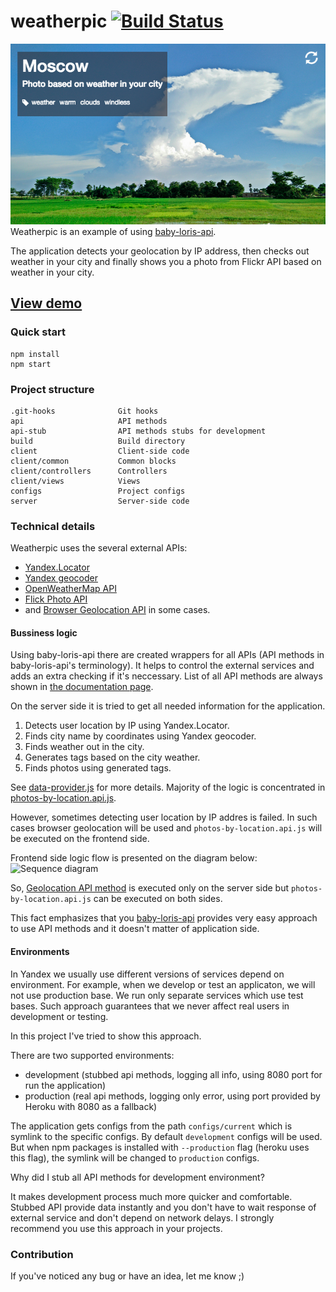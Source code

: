 # weatherpic [![Build Status](https://travis-ci.org/tarmolov/weatherpic.svg?branch=master)](https://travis-ci.org/tarmolov/weatherpic)
![Weatherpic](weatherpic.png)
Weatherpic is an example of using [baby-loris-api](https://github.com/tarmolov/baby-loris-api).

The application detects your geolocation by IP address, then checks out weather in your city and finally shows you a photo from Flickr API based on weather in your city.

## [View demo](http://weatherpic.herokuapp.com/)

### Quick start
```
npm install
npm start
```

### Project structure
```
.git-hooks              Git hooks
api                     API methods
api-stub                API methods stubs for development
build                   Build directory
client                  Client-side code
client/common           Common blocks
client/controllers      Controllers
client/views            Views
configs                 Project configs
server                  Server-side code
```

### Technical details
Weatherpic uses the several external APIs:
  * [Yandex.Locator](http://api.yandex.ru/locator/)
  * [Yandex geocoder](http://api.yandex.com/maps/doc/geocoder/)
  * [OpenWeatherMap API](http://openweathermap.org/api)
  * [Flick Photo API](https://www.flickr.com/services/api/)
  * and [Browser Geolocation API](https://developer.mozilla.org/en-US/docs/Web/API/Geolocation/Using_geolocation) in some cases.

#### Bussiness logic
Using baby-loris-api there are created wrappers for all APIs (API methods in baby-loris-api's terminology). It helps to control the external services and adds an extra checking if it's neccessary. List of all API methods are always shown in [the documentation page](http://weatherpic.herokuapp.com/api).

On the server side it is tried to get all needed information for the application.

  1. Detects user location by IP using Yandex.Locator.
  2. Finds city name by coordinates using Yandex geocoder.
  3. Finds weather out in the city.
  4. Generates tags based on the city weather.
  5. Finds photos using generated tags.

See [data-provider.js](server/lib/data-provider.js) for more details. Majority of the logic is concentrated in [photos-by-location.api.js](api/photos-by-location.api.js).

However, sometimes detecting user location by IP addres is failed. In such cases browser geolocation will be used and ```photos-by-location.api.js``` will be executed on the frontend side.

Frontend side logic flow is presented on the diagram below:
![Sequence diagram](http://www.plantuml.com/plantuml/png/ZP313e8m44Jl_OezsaJy00uag6V2oQkfj04IP4cx4J_VjY3GgectPcPdtcxpYb33KUDeb6PiVa2ImGsH6Akq4gGW7mRc16VODwJGgt4dyLwWL3oo30czHi-2HAdnqKeBS0DsRglvgkz6hOWvPPWLI2P62jAg2w5iaF24FMdikXKIoS7AUz_0mufbooYvb0Khxrp3ON2wuJyZM_xLD3WMwadU-ODYxvye9Eetezp-nGV2hnDUTMdjzqRHRBMcMtoElm00)

So, [Geolocation API method](api/geolocation.api.js) is executed only on the server side but ```photos-by-location.api.js``` can be executed on both sides.

This fact emphasizes that you [baby-loris-api](https://github.com/tarmolov/baby-loris-api) provides very easy approach to use API methods and it doesn't matter of application side.

#### Environments
In Yandex we usually use different versions of services depend on environment. For example, when we develop or test an applicaton, we will not use production base. We run only separate services which use test bases. Such approach guarantees that we never affect real users in development or testing.

In this project I've tried to show this approach.

There are two supported environments:

  * development (stubbed api methods, logging all info, using 8080 port for run the application)
  * production (real api methods, logging only error, using port provided by Heroku with 8080 as a fallback)

The application gets configs from the path ```configs/current``` which is symlink to the specific configs. By default ```development``` configs will be used. But when npm packages is installed with ```--production``` flag (heroku uses this flag), the symlink will be changed to ```production``` configs.

Why did I stub all API methods for development environment?

It makes development process much more quicker and comfortable. Stubbed API provide data instantly and you don't have to wait response of external service and don't depend on network delays. I strongly recommend you use this approach in your projects.

### Contribution
If you've noticed any bug or have an idea, let me know ;)
